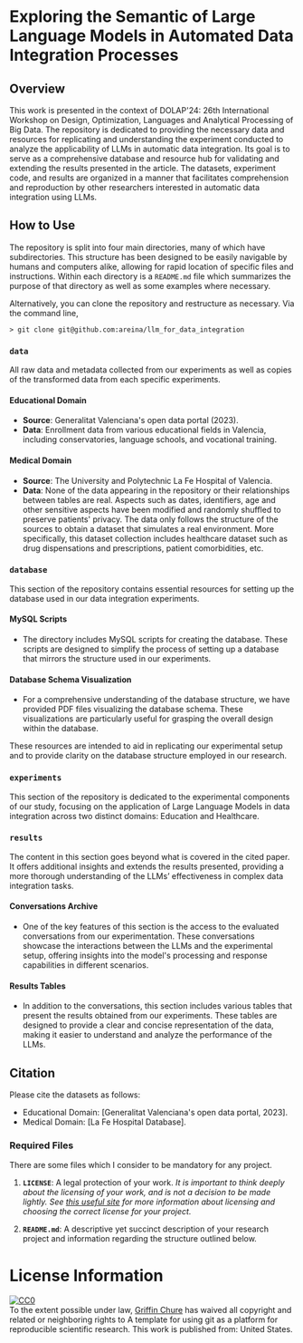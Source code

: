 # Exploring the Semantic of Large Language Models in Automated Data Integration Processes 

## Overview
This work is presented in the context of DOLAP'24: 26th International Workshop on Design, Optimization, Languages and Analytical Processing of Big Data. The repository is dedicated to providing the necessary data and resources for replicating and understanding the experiment conducted to analyze the applicability of LLMs in automatic data integration. Its goal is to serve as a comprehensive database and resource hub for validating and extending the results presented in the article. The datasets, experiment code, and results are organized in a manner that facilitates comprehension and reproduction by other researchers interested in automatic data integration using LLMs. 

## How to Use
The repository is split into four main directories, many of which have subdirectories. This structure has been designed to be easily navigable by humans and computers alike, allowing for rapid location of specific files and instructions. Within each directory is a `README.md` file which summarizes the purpose of that directory as well as some examples where necessary. 

Alternatively, you can clone the repository and restructure as necessary. Via 
the command line,

```
> git clone git@github.com:areina/llm_for_data_integration
```

### **`data`** 
All raw data and metadata collected from our experiments as well as copies of the transformed data from each specific experiments. 

#### Educational Domain
- **Source**: Generalitat Valenciana's open data portal (2023).
- **Data**: Enrollment data from various educational fields in Valencia, including conservatories, language schools, and vocational training.

#### Medical Domain
- **Source**: The University and Polytechnic La Fe Hospital of Valencia.
- **Data**: None of the data appearing in the repository or their relationships between tables are real. Aspects such as dates, identifiers, age and other sensitive aspects have been modified and randomly shuffled to preserve patients' privacy. The data only follows the structure of the sources to obtain a dataset that simulates a real environment. More specifically, this dataset collection includes healthcare dataset such as drug dispensations and prescriptions, patient comorbidities, etc. 

### **`database`** 
This section of the repository contains essential resources for setting up the database used in our data integration experiments.

#### MySQL Scripts
- The directory includes MySQL scripts for creating the database. These scripts are designed to simplify the process of setting up a database that mirrors the structure used in our experiments.

#### Database Schema Visualization
- For a comprehensive understanding of the database structure, we have provided PDF files visualizing the database schema. These visualizations are particularly useful for grasping the overall design within the database.

These resources are intended to aid in replicating our experimental setup and to provide clarity on the database structure employed in our research.

### **`experiments`**
This section of the repository is dedicated to the experimental components of our study, focusing on the application of Large Language Models in data integration across two distinct domains: Education and Healthcare.


### **`results`** 
The content in this section goes beyond what is covered in the cited paper. It offers additional insights and extends the results presented, providing a more thorough understanding of the LLMs’ effectiveness in complex data integration tasks.

#### Conversations Archive
- One of the key features of this section is the access to the evaluated conversations from our experimentation. These conversations showcase the interactions between the LLMs and the experimental setup, offering insights into the model's processing and response capabilities in different scenarios.

#### Results Tables
- In addition to the conversations, this section includes various tables that present the results obtained from our experiments. These tables are designed to provide a clear and concise representation of the data, making it easier to understand and analyze the performance of the LLMs.


## Citation
Please cite the datasets as follows:
- Educational Domain: [Generalitat Valenciana's open data portal, 2023].
- Medical Domain: [La Fe Hospital Database].

### Required Files
There are some files which I consider to be mandatory for any project.

1. **`LICENSE`**: A legal protection of your work. *It is important to think deeply about the licensing of your work, and is not a decision to be made lightly. See [this useful site](https://choosealicense.com/) for more information about licensing and choosing the correct license for your project.*

2. **`README.md`**: A descriptive yet succinct description of your research project and information regarding the structure outlined below.

# License Information

<p xmlns:dct="http://purl.org/dc/terms/" xmlns:vcard="http://www.w3.org/2001/vcard-rdf/3.0#">
  <a rel="license"
     href="http://creativecommons.org/publicdomain/zero/1.0/">
    <img src="http://i.creativecommons.org/p/zero/1.0/88x31.png" style="border-style: none;" alt="CC0" />
  </a>
  <br />
  To the extent possible under law,
  <a rel="dct:publisher"
     href="github.com/gchure/reproducible_research">
    <span property="dct:title">Griffin Chure</span></a>
  has waived all copyright and related or neighboring rights to
  <span property="dct:title">A template for using git as a platform for reproducible scientific research</span>.
This work is published from:
<span property="vcard:Country" datatype="dct:ISO3166"
      content="US" about="github.com/gchure/reproducible_research">
  United States</span>.
</p>